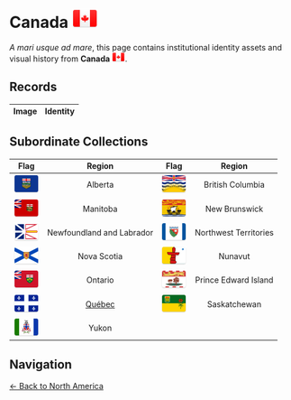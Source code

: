 # Canada ![CA](https://github.com/apapenheim/nation-branding-now/blob/master/images/FlagKit/NA/CA/CA@2x.png)

*A mari usque ad mare*, this page contains institutional identity assets and visual history from **Canada** ![CA](../../images/FlagKit/NA/CA/CA.png).

## Records

| Image | Identity |
| :---: | :--- |

## Subordinate Collections

| Flag | Region | Flag | Region |
| :---: | :---: | :---: | :---: |
| ![AB](../../images/FlagKit/NA/CA/AB/AB@2x.png) | Alberta | ![BC](../../images/FlagKit/NA/CA/BC/BC@2x.png) | British Columbia |
| ![MB](../../images/FlagKit/NA/CA/MB/MB@2x.png) | Manitoba | ![NB](../../images/FlagKit/NA/CA/NB/NB@2x.png) | New Brunswick |
| ![NL](../../images/FlagKit/NA/CA/NL/NL@2x.png) | Newfoundland and Labrador | ![NT](../../images/FlagKit/NA/CA/NT/NT@2x.png) | Northwest Territories |
| ![NS](../../images/FlagKit/NA/CA/NS/NS@2x.png) | Nova Scotia | ![NU](../../images/FlagKit/NA/CA/NU/NU@2x.png) | Nunavut |
| ![ON](../../images/FlagKit/NA/CA/ON/ON@2x.png) | Ontario | ![PE](../../images/FlagKit/NA/CA/PE/PE@2x.png) | Prince Edward Island |
| ![QC](../../images/FlagKit/NA/CA/QC/QC@2x.png) | [Québec](QC/README.md) | ![SK](../../images/FlagKit/NA/CA/SK/SK@2x.png) | Saskatchewan |
| ![YT](../../images/FlagKit/NA/CA/YT/YT@2x.png) | Yukon |

## Navigation

[← Back to North America](../README.md)
